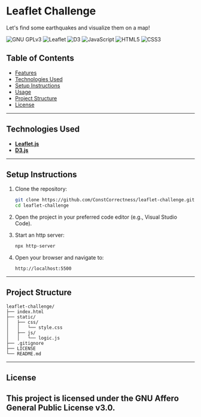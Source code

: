 
# Leaflet Challenge

Let's find some earthquakes and visualize them on a map!

![GNU GPLv3](https://img.shields.io/badge/license-GPLv3-blue.svg)
![Leaflet](https://img.shields.io/badge/leaflet-v1.7.1-green.svg)
![D3](https://img.shields.io/badge/d3-v7.0.0-orange.svg)
![JavaScript](https://img.shields.io/badge/javascript-vES6-yellow.svg)
![HTML5](https://img.shields.io/badge/html5-v5.0-red.svg)
![CSS3](https://img.shields.io/badge/css3-v3.0-blue.svg)

## Table of Contents

- [Features](#features)
- [Technologies Used](#technologies-used)
- [Setup Instructions](#setup-instructions)
- [Usage](#usage)
- [Project Structure](#project-structure)
- [License](#license)

---

## Technologies Used

- **[Leaflet.js](https://leafletjs.com/)**
- **[D3.js](https://d3js.org/)**

---

## Setup Instructions

1. Clone the repository:
   ```bash
   git clone https://github.com/ConstCorrectness/leaflet-challenge.git && cd leaflet-challenge
   cd leaflet-challenge
   ```

2. Open the project in your preferred code editor (e.g., Visual Studio Code).

3. Start an http server:
   ```bash
   npx http-server
   ```

4. Open your browser and navigate to:
   ```
   http://localhost:5500
   ```
---


## Project Structure

```
leaflet-challenge/
├── index.html          
├── static/
│   ├── css/
│   │   └── style.css   
│   ├── js/
│   │   └── logic.js    
├── .gitignore          
├── LICENSE             
└── README.md           
```
---
## License

This project is licensed under the GNU Affero General Public License v3.0.
---

